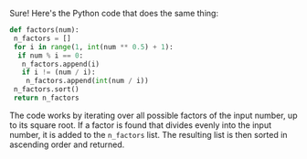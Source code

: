 Sure! Here's the Python code that does the same thing:
```python
def factors(num):
 n_factors = []
 for i in range(1, int(num ** 0.5) + 1):
  if num % i == 0:
   n_factors.append(i)
   if i != (num / i):
    n_factors.append(int(num / i))
 n_factors.sort()
 return n_factors
```
The code works by iterating over all possible factors of the input number, up to its square root. If a factor is found that divides evenly into the input number, it is added to the `n_factors` list. The resulting list is then sorted in ascending order and returned.

